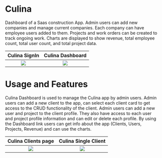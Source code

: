 # Culina

Dashboard of a Saas construction App. Admin users can add new companies and manage current companies. Each company can have employee users added to them. Projects and work orders can be created to track ongoing work. Charts are displayed to show revenue, total employee count, total user count, and total project data.

|                                                               Culina SignIn                                                               |                                                             Culina Dashboard                                                              |
| :---------------------------------------------------------------------------------------------------------------------------------------: | :---------------------------------------------------------------------------------------------------------------------------------------: |
| ![](https://res.cloudinary.com/dytheecsk/image/upload/c_scale,w_748/v1625076618/projects/Screen_Shot_2021-06-30_at_7.15.42_PM_bwbzic.png) | ![](https://res.cloudinary.com/dytheecsk/image/upload/c_scale,w_741/v1625076921/projects/Screen_Shot_2021-06-30_at_7.16.01_PM_pzqi1o.png) |

# Usage and Features

Culina Dashboard is used to manage the Culina app by admin users. Admin users can add a new client to the app, can select each client card to get access to the CRUD functionality of the client. Admin users can add a new user and project to the client profile. They also have access to each user and project profile information and can edit or delete each profile.
By using the Dashboard link users can get info about the app (Clients, Users, Projects, Revenue) and can use the charts.

|                                                            Culina Clients page                                                            |                                                           Culina Single Client                                                            |
| :---------------------------------------------------------------------------------------------------------------------------------------: | :---------------------------------------------------------------------------------------------------------------------------------------: |
| ![](https://res.cloudinary.com/dytheecsk/image/upload/c_scale,w_706/v1625073663/projects/Screen_Shot_2021-06-30_at_7.16.12_PM_gau5er.png) | ![](https://res.cloudinary.com/dytheecsk/image/upload/c_scale,w_800/v1625073666/projects/Screen_Shot_2021-06-30_at_7.16.26_PM_nxervm.png) |
